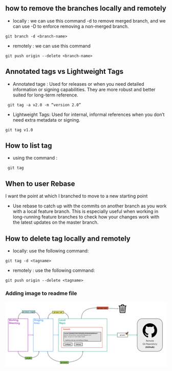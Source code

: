 ##  how to remove the branches locally and remotely
  - locally : we can use this command -d to remove merged branch, and we can use -D to enforce removing a non-merged branch.
  ```
  git branch -d <branch-name>

  ```
  - remotely : we can use this command 
  ```
  git push origin --delete <branch-name>

  ```
## Annotated tags vs Lightweight Tags 
- Annotated tage : Used for releases or when you need detailed information or signing capabilities. They are more robust and better suited for long-term reference.
 ```git
  git tag -a v2.0 -m “version 2.0”

 ```
- Lightweight Tags: Used for internal, informal references when you don’t need extra metadata or signing.
```git
git tag v1.0
```
## How to list tag
- using the command :
```git
 git tag
```

## When to user Rebase
I want the point at which I branched to move to a new starting point 
- Use rebase to catch up with the commits on another branch as you work with a local feature branch. This is especially useful when working in long-running feature branches to check how your changes work with the latest updates on the master branch.




## How to delete tag locally and remotely
- locally:  use the following command:
```git
git tag -d <tagname>
```
- remotely : use the following command:
```
git push origin --delete <tagname>

```

### Adding image to readme file
![image description](./images/image.png)
